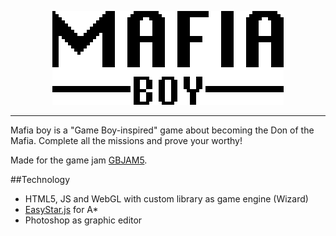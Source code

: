 <p align="center">
    <img alt="MafiaBoy" src="assets/img/logo01.png?raw=true">
</p>

---

Mafia boy is a "Game Boy-inspired" game about becoming the Don of the Mafia. Complete all the missions and prove your worthy!

Made for the game jam [GBJAM5]( https://itch.io/jam/gbjam-5).

##Technology

 - HTML5, JS and WebGL with custom library as game engine (Wizard)
 - [EasyStar.js](https://github.com/prettymuchbryce/easystarjs) for A*
 - Photoshop as graphic editor

